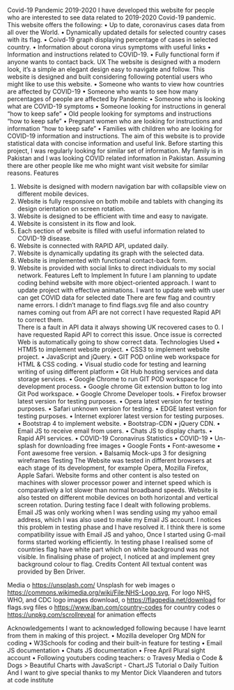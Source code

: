 Covid-19 Pandemic 2019-2020
I have developed this website for people who are interested to see data related to 2019-2020 Covid-19 pandemic.  This website offers the following:
•	Up to date, coronavirus cases data from all over the World.
•	Dynamically updated details for selected country cases with its flag.
•	Coivd-19 graph displaying percentage of cases in selected country.
•	Information about corona virus symptoms with useful links
•	Information and instructions related to COVID-19.
•	Fully functional form if anyone wants to contact back.
UX
The website is designed with a modern look, it’s a simple an elegant design easy to navigate and follow. This website is designed and built considering following potential users who might like to use this website.
•	Someone who wants to view how countries are affected by COVID-19
•	Someone who wants to see how many percentages of people are affected by Pandemic
•	Someone who is looking what are COVID-19 symptoms
•	Someone looking for instructions in general “how to keep safe”
•	Old people looking for symptoms and instructions “how to keep safe”
•	Pregnant women who are looking for instructions and information “how to keep safe” 
•	Families with children who are looking for COVID-19 information and instructions.
The aim of this website is to provide statistical data with concise information and useful link. Before starting this project, I was regularly looking for similar set of information. My family is in Pakistan and I was looking COVID related information in Pakistan. Assuming there are other people like me who might want visit website for similar reasons.
Features
1.	Website is designed with modern navigation bar with collapsible view on different mobile devices.
2.	Website is fully responsive on both mobile and tablets with changing its design orientation on screen rotation.
3.	Website is designed to be efficient with time and easy to navigate.
4.	Website is consistent in its flow and look.
5.	Each section of website is filled with useful information related to COVID-19 disease.
6.	Website is connected with RAPID API, updated daily.
7.	Website is dynamically updating its graph with the selected data.
8.	Website is implemented with functional contact-back form.
9.	Website is provided with social links to direct individuals to my social network.
Features Left to Implement
In future I am planning to update coding behind website with more object-oriented approach.
I want to update project with effective animations.
I want to update web with user can get COVID data for selected date
There are few flag and country name errors. I didn’t manage to find flags.svg file and also country names coming out from API are not correct I have requested Rapid API to correct them.  
There is a fault in API data it always showing UK recovered cases to 0. I have requested Rapid API to correct this issue. Once issue is corrected Web is automatically going to show correct data. 
Technologies Used
•	HTMI5 to implement website project.
•	CSS3 to implement website project.
•	JavaScript and jQuery.
•	GIT POD online web workspace for HTML & CSS coding.
•	Visual studio code for testing and learning writing of using different platform
•	Git Hub hosting services and data storage services.
•	Google Chrome to run GIT POD workspace for development process.
•	Google chrome Git extension button to log into Git Pod workspace.
•	Google Chrome Developer tools.
•	Firefox browser latest version for testing purposes.
•	Opera latest version for testing purposes.
•	Safari unknown version for testing.
•	EDGE latest version for testing purposes.
•	Internet explorer latest version for testing purposes.
•	Bootstrap 4 to implement website.
•	Bootstrap-CDN
•	jQuery CDN.
•	Email JS to receive email from users. 
•	Chats JS to display charts.
•	Rapid API services.
•	COVID-19 Coronavirus Statistics
•	COVID-19
•	Un-splash for downloading free images
•	Google Fonts
•	Font-awesome
•	Font awesome free version.
•	Balsamiq Mock-ups 3 for designing wireframes
Testing
The Website was tested in different browsers at each stage of its development, for example Opera, Mozilla Firefox, Apple Safari. Website forms and other content is also tested on machines with slower processor power and internet speed which is comparatively a lot slower than normal broadband speeds. Website is also tested on different mobile devices on both horizontal and vertical screen rotation.
During testing face I dealt with following problems.
Email JS was only working when I was sending using my yahoo email address, which I was also used to make my Email JS account. I notices this problem in testing phase and I have resolved it. I think there is some compatibility issue with Email JS and yahoo, Once I started using G-mail forms started working efficiently. 
In testing phase I realised some of countries flag have white part which on white background was not visible. In finalising phase of project, I noticed at and implement grey background colour to flag.
Credits
Content
All textual content was provided by Ben Driver.

Media
o	https://unsplash.com/ Unsplash for web images
o	https://commons.wikimedia.org/wiki/File:NHS-Logo.svg, For logo NHS, WHO, and CDC logo images download, 
o	https://flagpedia.net/download for flags.svg files
o	https://www.iban.com/country-codes for country codes
o	https://unpkg.com/scrollreveal	for animation effects

Acknowledgements
I want to acknowledged following because I have learnt from them in making of this project.
•	Mozilla developer Org MDN for coding
•	W3Schools for coding and their built-in feature for testing
•	Email JS documentation
•	Chats JS documentation 
•	Free April Plural sight account
•	Following youtubers coding teachers:
o	Travesy Media
o	Code & Dogs > Beautiful Charts with JavaScript - Chart.JS Tutorial
o	Daily Tuition
And I want to give special thanks to my Mentor Dick Vlaanderen and tutors at code institute
